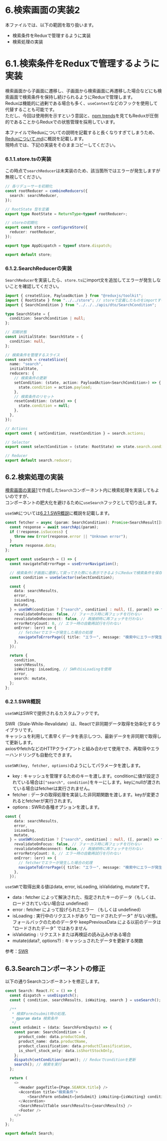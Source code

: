 # 6.検索画面の実装2

本ファイルでは、以下の範囲を取り扱います。  
- 検索条件をReduxで管理するように実装
- 検索処理の実装

# 6.1.検索条件をReduxで管理するように実装

検索画面から子画面に遷移し、子画面から検索画面に再遷移した場合などにも検索画面で検索条件を保持し続けられるようにReduxで管理します。  
Reduxは機能的に過剰である場合も多く、`useContext`などのフックを使用して代替することも可能です。    
ただし、今回は使用例を示すという意図と、[npm trends](https://npmtrends.com/jotai-vs-react-redux-vs-recoil-vs-redux-vs-zustand)を見てもReduxが圧倒的であることからReduxでの状態管理を採用しています。

本ファイルでReduxについての説明を記載すると長くなりすぎてしまうため、[Reduxについて.md](./Reduxについて.md)に概説を記載します。  
現時点では、下記の実装をそのままコピーしてください。

### 6.1.1.store.tsの実装

この時点で`searchReducer`は未実装のため、該当箇所ではエラーが発生しますが無視してください。

```typescript
// 各リデューサーを初期化
const rootReducer = combineReducers({
  search: searchReducer,
});

// RootState 型を定義
export type RootState = ReturnType<typeof rootReducer>;

// storeの初期化
export const store = configureStore({
  reducer: rootReducer,
});

export type AppDispatch = typeof store.dispatch;

export default store;
```

### 6.1.2.SearchReducerの実装

`SearchReducer`を実装したら、`store.ts`にimport文を追加してエラーが発生しないことを確認してください。

```typescript
import { createSlice, PayloadAction } from "@reduxjs/toolkit";
import { RootState } from "../../store"; // storeで定義したものをimportする。
import { SearchCondition } from "../../../apis/dto/SearchCondition";

type SearchState = {
  condition: SearchCondition | null;
};

// 初期状態
const initialState: SearchState = {
  condition: null,
};

// 検索条件を管理するスライス
const search = createSlice({
  name: "search",
  initialState,
  reducers: {
    // 検索条件の更新
    setCondition: (state, action: PayloadAction<SearchCondition>) => {
      state.condition = action.payload;
    },
    // 検索条件のリセット
    resetCondition: (state) => {
      state.condition = null;
    },
  },
});

// Actions
export const { setCondition, resetCondition } = search.actions;

// Selector
export const selectCondition = (state: RootState) => state.search.condition;

// Reducer
export default search.reducer;
```

## 6.2.検索処理の実装

[検索画面の実装1](./6_検索画面の実装1.md)で作成した`Search`コンポーネント内に検索処理を実装してもよいのですが、  
コンポーネントの肥大化を避けるために`useSearch`フックとして切り出します。

`useSWR`については[6.2.1.SWR概説]に概説を記載します。

```typescript
const fetcher = async (param: SearchCondition): Promise<SearchResult[]> => {
  const response = await searchApi(param);
  if (!response.isSuccess) {
    throw new Error(response.error || "Unknown error");
  }
  return response.data;
};

export const useSearch = () => {
  const navigateToErrorPage = useErrorNavigation();

  // 検索条件(子画面に遷移して戻ってきた際にも表示できるようにReduxで検索条件を保存する)
  const condition = useSelector(selectCondition);

  const {
    data: searchResults,
    error,
    isLoading,
    mutate,
  } = useSWR(condition ? ["search", condition] : null, ([, param]) => fetcher(param), {
    revalidateOnFocus: false, // フォーカス時に再フェッチを行わない
    revalidateOnReconnect: false, // 再接続時に再フェッチを行わない
    errorRetryCount: 0, // エラー時の自動再試行を行わない
    onError: (err) => {
      // fetcherでエラーが発生した場合の処理
      navigateToErrorPage({ title: "エラー", message: "検索中にエラーが発生しました。", detail: err.message });
    },
  });

  return {
    condition,
    searchResults,
    isWaiting: isLoading, // SWRのisLoadingを使用
    error,
    search: mutate,
  };
};
```

### 6.2.1.SWR概説
[6.2.1.SWR概説]: #621swr概説

`useSWR`はSWRで提供されるカスタムフックです。

SWR（Stale-While-Revalidate）は、Reactで非同期データ取得を効率化するライブラリです。  
キャッシュを利用して素早くデータを表示しつつ、最新データを非同期で取得して更新します。  
axiosやfetchなどのHTTPクライアントと組み合わせて使用でき、再取得やエラーハンドリングも自動化できます。

`useSWR(key, fetcher, options)`のようにしてパラメータを渡します。

- key : キャッシュを管理するためのキーを渡します。conditionに値が設定されている場合は`["search", condition]`をキーにします。keyにnullが渡されている場合はfetcherは実行されません。
- fetcher : データの取得処理を実装した非同期関数を渡します。keyが変更されるとfetcherが実行されます。
- options : SWRの各種オプションを渡します。

```typescript
const {
    data: searchResults,
    error,
    isLoading,
    mutate,
  } = useSWR(condition ? ["search", condition] : null, ([, param]) => fetcher(param), {
    revalidateOnFocus: false, // フォーカス時に再フェッチを行わない
    revalidateOnReconnect: false, // 再接続時に再フェッチを行わない
    errorRetryCount: 0, // エラー時の自動再試行を行わない
    onError: (err) => {
      // fetcherでエラーが発生した場合の処理
      navigateToErrorPage({ title: "エラー", message: "検索中にエラーが発生しました。", detail: err.message });
    },
  });
```

`useSWR`で取得出来る値はdata, error, isLoading, isValidating, mutateです。

- data : fetcher によって解決された、指定されたキーのデータ（もしくは、ロードされていない場合は undefined）
- error : fetcher によって投げられたエラー （もしくは undefined）
- isLoading : 実行中のリクエストがあり "ロードされたデータ" がない状態。フォールバックのためのデータや keepPreviousData による以前のデータは "ロードされたデータ" ではありません
- isValidating : リクエストまたは再検証の読み込みがある場合
- mutate(data?, options?) : キャッシュされたデータを更新する関数

参考：[SWR](https://swr.vercel.app/ja/docs/api)

## 6.3.Searchコンポーネントの修正

以下の通りSearchコンポーネントを修正します。

```typescript
const Search: React.FC = () => {
  const dispatch = useDispatch();
  const { condition, searchResults, isWaiting, search } = useSearch();

  /**
   * 検索Formのsubmit時の処理。
   * @param data 検索条件
   */
  const onSubmit = (data: SearchFormInputs) => {
    const param: SearchCondition = {
      product_code: data.productCode,
      product_name: data.productName,
      product_classification: data.productClassification,
      is_short_stock_only: data.isShortStockOnly,
    };
    dispatch(setCondition(param)); // Reduxでconditionを更新
    search(); // 検索を実行
  };

  return (
    <>
      <Header pageTitle={Page.SEARCH.title} />
      <Accordion title="検索条件">
          <SearchForm onSubmit={onSubmit} isWaiting={isWaiting} condition={condition} />
      </Accordion>
      <SearchResultTable searchResults={searchResults} />
      <Footer />
    </>
  );
};

export default Search;
```
